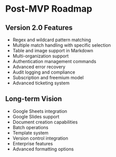# Post-MVP Roadmap

## Version 2.0 Features
- Regex and wildcard pattern matching
- Multiple match handling with specific selection
- Table and image support in Markdown
- Multi-organization support
- Authentication management commands
- Advanced error recovery
- Audit logging and compliance
- Subscription and freemium model
- Advanced ticketing system

## Long-term Vision
- Google Sheets integration
- Google Slides support
- Document creation capabilities
- Batch operations
- Template system
- Version control integration
- Enterprise features
- Advanced formatting options
